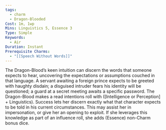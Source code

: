 ```yaml
---
tags:
  - charm
  - Dragon-Blooded
Cost: 1m, 1wp
Mins: Linguistics 5, Essence 3
Type: Simple
Keywords:
  - Air
Duration: Instant
Prerequisite Charms:
  - "[[Speech Without Words]]"
---
```

The Dragon-Blood’s keen intuition can discern the words that someone expects to hear, uncovering the expectations or assumptions couched in that language. A servant awaiting a foreign prince expects to be greeted with haughty disdain; a disguised intruder fears his identity will be questioned; a guard at a secret meeting awaits a specific password. The Dragon-Blood makes a read intentions roll with ([Intelligence or Perception] + Linguistics). Success lets her discern exactly what that character expects to be told in his current circumstances. This may assist her in impersonation, or give her an opening to exploit. If she leverages this knowledge as part of an influence roll, she adds (Essence) non-Charm bonus dice.